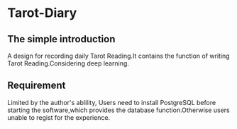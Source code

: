 # Tarot-Diary
## The simple introduction
  A design for recording daily Tarot Reading.It contains the function of writing Tarot Reading.Considering deep learning.

## Requirement
  Limited by the author's ablility, Users need to install PostgreSQL before starting the software,which provides the database function.Otherwise users unable to regist for the experience.





